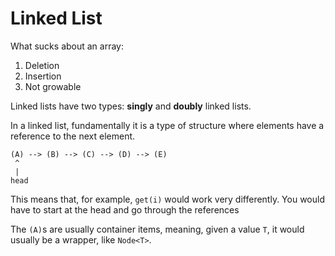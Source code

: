 # Linked List

What sucks about an array:

1. Deletion
2. Insertion
3. Not growable

Linked lists have two types: **singly** and **doubly** linked lists.

In a linked list, fundamentally it is a type of structure where elements have a reference to the next element.

```
(A) --> (B) --> (C) --> (D) --> (E)
 ^
 |
head
```

This means that, for example, `get(i)` would work very differently. You would have to start at the head and go through the references

The `(A)`s are usually container items, meaning, given a value `T`, it would usually be a wrapper, like `Node<T>`.
